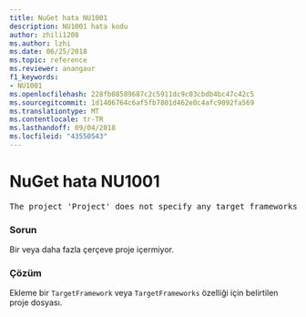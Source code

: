 ```yaml
---
title: NuGet hata NU1001
description: NU1001 hata kodu
author: zhili1208
ms.author: lzhi
ms.date: 06/25/2018
ms.topic: reference
ms.reviewer: anangaur
f1_keywords:
- NU1001
ms.openlocfilehash: 228fb08589687c2c5911dc9c03cbdb4bc47c42c5
ms.sourcegitcommit: 1d1406764c6af5fb7801d462e0c4afc9092fa569
ms.translationtype: MT
ms.contentlocale: tr-TR
ms.lasthandoff: 09/04/2018
ms.locfileid: "43550543"
---
```

# <a name="nuget-error-nu1001"></a>NuGet hata NU1001

<pre>The project 'Project' does not specify any target frameworks in 'ProjectFile'</pre>

### <a name="issue"></a>Sorun
Bir veya daha fazla çerçeve proje içermiyor.

### <a name="solution"></a>Çözüm
Ekleme bir `TargetFramework` veya `TargetFrameworks` özelliği için belirtilen proje dosyası.
